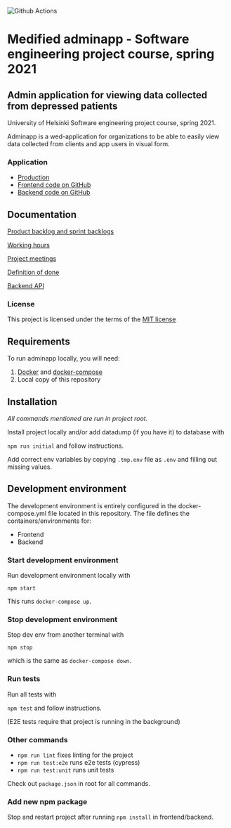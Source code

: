 ![Github Actions](https://github.com/ohtuprojekti-medified/adminapp-medified/workflows/MASTER%20PUSH/badge.svg)

# Medified adminapp - Software engineering project course, spring 2021

## Admin application for viewing data collected from depressed patients

University of Helsinki Software engineering project course, spring 2021.

Adminapp is a wed-application for organizations to be able to easily view data collected from clients and app users in visual form.

### Application

* [Production](https://stats.medified.fi/)
* [Frontend code on GitHub](https://github.com/ohtuprojekti-medified/adminapp-medified/tree/master/frontend)
* [Backend code on GitHub](https://github.com/ohtuprojekti-medified/adminapp-medified/tree/master/backend)


## Documentation

[Product backlog and sprint backlogs](https://docs.google.com/spreadsheets/d/12SjSfmpHuiBGJR2jTG2uMZ6Wvu--zwmGLkGJ7036ziA/edit#gid=0)

[Working hours](https://docs.google.com/spreadsheets/d/12SjSfmpHuiBGJR2jTG2uMZ6Wvu--zwmGLkGJ7036ziA/edit#gid=82105203)

[Project meetings](https://docs.google.com/spreadsheets/d/1Iz9njk4EYOEunnRDfs3cAydd4zUapblLWb9VrtLpe2Y/edit#gid=0)

[Definition of done](https://github.com/ohtuprojekti-medified/adminapp-medified/wiki/Definition-of-Done)

[Backend API](https://github.com/ohtuprojekti-medified/adminapp-medified/wiki/Backend-API)

### License

This project is licensed under the terms of the [MIT license](https://github.com/ohtuprojekti-medified/adminapp-medified/blob/master/LICENSE)

## Requirements
To run adminapp locally, you will need:

1. [Docker](https://docs.docker.com/install/) and [docker-compose](https://docs.docker.com/compose/install/)
2. Local copy of this repository

## Installation

_All commands mentioned are run in project root._

Install project locally and/or add datadump (if you have it) to database with

`npm run initial` and follow instructions.

Add correct env variables by copying `.tmp.env` file as `.env` and filling out missing values.
## Development environment
The development environment is entirely configured in the docker-compose.yml file located in this repository. The file defines the containers/environments for:

- Frontend
- Backend

### Start development environment

Run development environment locally with

`npm start`

This runs `docker-compose up`.

### Stop development environment

Stop dev env from another terminal with

`npm stop`

which is the same as `docker-compose down`.

### Run tests

Run all tests with

`npm test` and follow instructions.

(E2E tests require that project is running in the background)

### Other commands

- `npm run lint` fixes linting for the project
- `npm run test:e2e` runs e2e tests (cypress)
- `npm run test:unit` runs unit tests

Check out `package.json` in root for all commands.


### Add new npm package

Stop and restart project after running `npm install` in frontend/backend.



